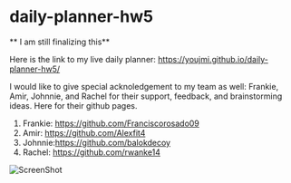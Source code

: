 # daily-planner-hw5

** I am still finalizing this**

Here is the link to my live daily planner: 
https://youjmi.github.io/daily-planner-hw5/

I would like to give special acknoledgement to my team as well: Frankie, Amir, Johnnie, and Rachel for their support, feedback, and brainstorming ideas. Here for their github pages.

1.  Frankie: https://github.com/Franciscorosado09
2.  Amir: https://github.com/Alexfit4
3.  Johnnie:https://github.com/balokdecoy
4.  Rachel: https://github.com/rwanke14


![ScreenShot](https://user-images.githubusercontent.com/73494581/102304304-231a4580-3f2b-11eb-9550-d3bf8b1ae51a.jpeg)
